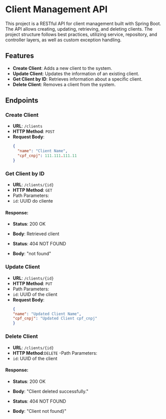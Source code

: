 # Client Management API

This project is a RESTful API for client management built with Spring Boot. The API allows creating, updating, retrieving, and deleting clients. The project structure follows best practices, utilizing service, repository, and controller layers, as well as custom exception handling.

## Features

- **Create Client**: Adds a new client to the system.
- **Update Client**: Updates the information of an existing client.
- **Get Client by ID**: Retrieves information about a specific client.
- **Delete Client**: Removes a client from the system.

## Endpoints

### Create Client

- **URL**: `/clients`
- **HTTP Method**: `POST`
- **Request Body**:
  ```json
  {
    "name": "Client Name",
    "cpf_cnpj": 111.111.111.11
  }

### Get Client by ID
  
- **URL**: `/clients/{id}`
- **HTTP Method**: `GET`
- Path Parameters:
-   `id`: UUID do cliente

####  Response:  
  
-  **Status**: 200 OK

- **Body**: Retrieved client

- **Status**: 404 NOT FOUND
- **Body**: "not found"

###  Update Client

- **URL**: `/clients/{id}`
- **HTTP Method**: `PUT`
- Path Parameters:
-  `id`: UUID of the client
- **Request Body**:
  ```json
  {
  "name": "Updated Client Name",
  "cpf_cnpj": "Updated Client cpf_cnpj"
  }

### Delete Client
-  **URL**: `/clients/{id}`
-  **HTTP Method**:`DELETE`
-Path Parameters:
-  `id`: UUID of the client

#### Response:

- **Status**: 200 OK
- **Body**: "Client deleted successfully."

-  **Status**: 404 NOT FOUND
-  **Body**: "Client not found}"
